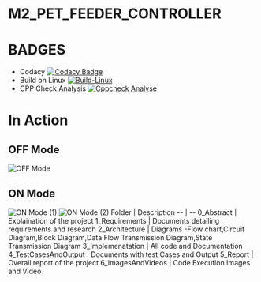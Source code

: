 # M2_PET_FEEDER_CONTROLLER
# BADGES
* Codacy
[![Codacy Badge](https://app.codacy.com/project/badge/Grade/dca39deb1a9c48199f4f954b8f6c4acb)](https://www.codacy.com/gh/giriprakashk/M2_PET_FEEDER_CONTROLLER/dashboard?utm_source=github.com&amp;utm_medium=referral&amp;utm_content=giriprakashk/M2_PET_FEEDER_CONTROLLER&amp;utm_campaign=Badge_Grade)
* Build on Linux
[![Build-Linux](https://github.com/giriprakashk/M2_PET_FEEDER_CONTROLLER/actions/workflows/Build%20on%20Linux.yml/badge.svg)](https://github.com/giriprakashk/M2_PET_FEEDER_CONTROLLER/actions/workflows/Build%20on%20Linux.yml)
* CPP Check Analysis
[![Cppcheck Analyse](https://github.com/giriprakashk/M2_PET_FEEDER_CONTROLLER/actions/workflows/cpp%20check_Analyse.yml/badge.svg)](https://github.com/giriprakashk/M2_PET_FEEDER_CONTROLLER/actions/workflows/cpp%20check_Analyse.yml)
# In Action
## OFF Mode
![OFF Mode](https://user-images.githubusercontent.com/101519714/164650995-fa298e81-18e9-4f34-ac51-f99917b3de22.png)
## ON Mode
![ON Mode (1)](https://user-images.githubusercontent.com/101519714/164651047-59cff89a-4964-4329-a520-3cc2dadd9510.png)
![ON Mode (2)](https://user-images.githubusercontent.com/101519714/164651073-e329e9b4-6e53-4d9c-861f-2d946b931f3c.png)
Folder | Description
-- | --
0_Abstract | Explaination of the project
1_Requirements | Documents detailing requirements and research
2_Architecture | Diagrams -Flow chart,Circuit Diagram,Block Diagram,Data Flow Transmission Diagram,State Transmission Diagram
3_Implemenatation | All code and Documentation
4_TestCasesAndOutput | Documents with test Cases and Output
5_Report | Overall report of the project
6_ImagesAndVideos | Code Execution Images and Video
